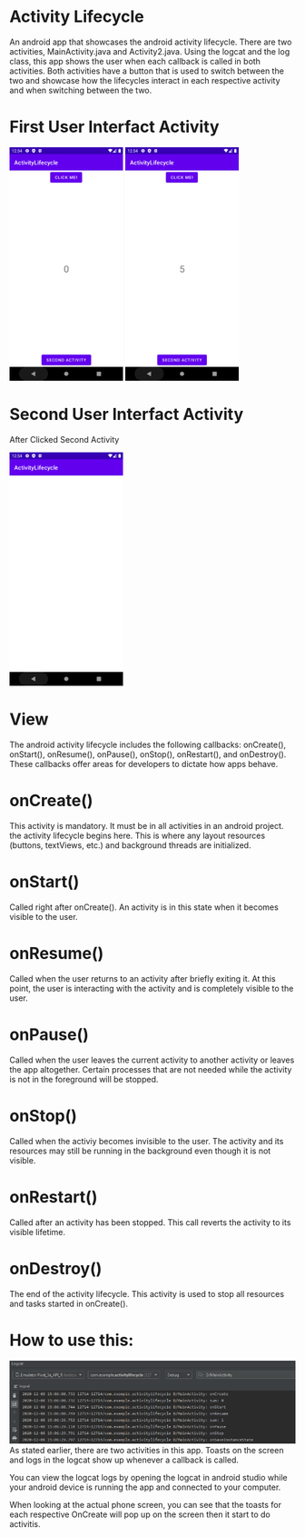 # Activity Lifecycle
An android app that showcases the android activity lifecycle. There are two activities, MainActivity.java and Activity2.java. Using the logcat and the log class, this app shows the user when each callback is called in both activities. Both activities have a button that is used to switch between the two and showcase how the lifecycles interact in each respective activity and when switching between the two.
# First User Interfact Activity
<img src="Images/Screenshot_1607411381.png" alt="one" width="200"/>  <img src="Images/Screenshot_1607411387.png" alt="two" width="200"/>  
# Second User Interfact Activity
After Clicked Second Activity

<img src="Images/Screenshot_1607411391.png" alt="three" width="200"/>

# View
The android activity lifecycle includes the following callbacks: onCreate(), onStart(), onResume(), onPause(), onStop(), onRestart(), and onDestroy(). These callbacks offer areas for developers to dictate how apps behave.

# onCreate()
This activity is mandatory. It must be in all activities in an android project. the activity lifecycle begins here. This is where any layout resources (buttons, textViews, etc.) and background threads are initialized.

# onStart()
Called right after onCreate(). An activity is in this state when it becomes visible to the user.

# onResume()
Called when the user returns to an activity after briefly exiting it. At this point, the user is interacting with the activity and is completely visible to the user.

# onPause()
Called when the user leaves the current activity to another activity or leaves the app altogether. Certain processes that are not needed while the activity is not in the foreground will be stopped.

# onStop()
Called when the activiy becomes invisible to the user. The activity and its resources may still be running in the background even though it is not visible.

# onRestart()
Called after an activity has been stopped. This call reverts the activity to its visible lifetime.

# onDestroy()
The end of the activity lifecycle. This activity is used to stop all resources and tasks started in onCreate().

# How to use this:
<img src="Images/Logcat.PNG" alt="logcat" width="800"/>
As stated earlier, there are two activities in this app. Toasts on the screen and logs in the logcat show up whenever a callback is called.

You can view the logcat logs by opening the logcat in android studio while your android device is running the app and connected to your computer.

When looking at the actual phone screen, you can see that the toasts for each respective OnCreate will pop up on the screen then it start to do activitis.
